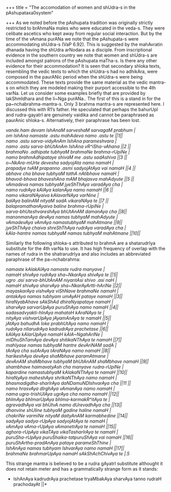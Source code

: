 +++
title = "The accomodation of women and shUdra-s in the pAshupataxa0system"

+++
As we noted before the pAshupata tradition was originally strictly
restricted to brAhmaNa males who were educated in the veda-s. They were
celibate ascetics who kept away from regular social interaction. But by
the time of the vAmana purANa we note that the pAshupata-s were
accommodating shUdra-s (VaP 6.92). This is suggested by the mahAvratin
dhanada having the shUdra arNodara as a disciple. From inscriptional
evidence in the southern country we note that women and shUdra-s are
included amongst patrons of the pAshupata maTha-s. Is there any other
evidence for their accommodation? It is seen that secondary shloka
texts, resembling the vedic texts to which the shUdra-s had no adhikAra,
were composed in the paurANic period when the shUdra-s were being
accommodated. These texts provide the same material as the vedic
mantra-s on which they are modeled making their purport accessible to
the 4th varNa. Let us consider some examples briefly that are provided
by lakShmIdhara and the li\~Nga purANa.. The first of this is a stand in
for the pa\~nchabrahma-mantra-s. Only 3 brahma mantra-s are represented
here. I discussed this with R1’s father. He speculated that perhaps the
bahurUpI and rudra-gayatrI are genuinely vaidika and cannot be
paraphrased as paurAnic shloka-s. Alternatively, their paraphrase has
been lost.

*vande.ham devam IshAnaM sarveshaM sarvagaM prabhum |  
om IshAna namaste .astu mahAdeva namo .astu te ||1||  
namo .astu sarva-vidyAnAm IshAna parameshvara |  
namo .astu sarva-bhUtAnAm IshAna vR^iSha-vAhana ||2 ||  
brahmaNo .adhipate tubhyaM brahmaNe brahma-rUpiNe |  
namo brahmAdhipataye shivaM me .astu sadAshiva ||3 ||  
o\~NkAra-mUrte devesha sadyojAta namo namaH |  
prapadye tvAM prapanno .asmi sadyojAtAya vai namaH ||4 ||  
abhave cha bhave tubhyaM tathA nAtibhave namaH |  
bhavod-bhava bhaveshAna mAM bhajasva mahAdyute ||5 ||  
vAmadeva namas tubhyaM jyeShThAya varadAya cha |  
namo rudrAya kAlAya kalanAya namo namaH ||6 ||  
namo vikaraNAyaiva kAlavarNAya varNine |  
balAya balinAM nityaM sadA vikaraNAya te ||7 ||  
balapramathanAyaiva baline brahma-rUpiNe |  
sarva-bhUteshvareshAya bhUtAnAM damanAya cha ||8||  
manonmanAya devAya namas tubhyaM mahAdyute |  
vAmadevAya vAmAya namastubhyaM mahAtmane ||9||  
jyeShThAya chaiva shreShThAya rudrAya varadAya cha |  
kAla-hantre namas tubhyaM namas tubhyaM mahAtmane ||10||*

Similarly the following shloka-s attributed to brahmA are a shatarudrIya
substitute for the 4th varNa to use. It has high frequency of overlap
with the names of rudra in the shatrarudrIya and also includes an
abbreviated paraphrase of the pa\~nchabrahma:

*namaste kAlakAlAya namaste rudra manyave |  
namaH shivAya rudrAya sha\~NkarAya shivAya te ||1||  
ugro .asi sarva-bhUtAnAM niyantAsi shivo .asi naH |  
namaH shivAya sharvAya sha\~NkarAyArtti-hAriNe ||2||  
mayaskarAya vishvAya viShNave brahmaNe namaH |  
antakAya namas tubhyam umAyAH pataye namaH ||3||  
hiraNyabAhave sAkShAd dhiraNyapataye namaH |  
sharvAya sarvarUpAya puruShAya namo namaH ||4||  
sadasadvyakti-hInAya mahataH kAraNAya te |  
nityAya vishvarUpAya jAyamAnAya te namaH ||5||  
jAtAya bahudhA loke prabhUtAya namo namaH |  
rudrAya nIlarudrAya kadrudrAya prachetase ||6||  
kAlAya kAlarUpAya namaH kAlA\~NgahAriNe |  
mIDhuShTamAya devAya shitikaNThAya te namaH ||7||  
mahIyase namas tubhyaM hantre devAriNAM sadA |  
tArAya cha sutArAya tAraNAya namo namaH ||8||  
harikeshAya devAya shaMbhave paramAtmane |  
devAnAM shaMbhave tubhyaM bhUtAnAM shaMbhave namaH ||9||  
shambhave haimavatyAsh cha manyave rudra-rUpiNe |  
kapardine namastubhyaM kAlakaNThAya te namaH ||10||  
hiraNyAya maheshAya shrIkaNThAya namo namaH |  
bhasmadigdha-sharIrAya daNDamuNDIshvarAya cha ||11 ||  
namo hrasvAya dIrghAya vAmanAya namo namaH |  
nama ugra-trishUlAya ugrAya cha namo namaH ||12||  
bhImAya bhImarUpAya bhIma-karmakR^itAya te |  
agrevadhAya vai bhUtvA namo dUrevadhAya cha ||13||  
dhanvine shUline tubhyaM gadine haline namaH |  
chakriNe varmiNe nityaM daityAnAM karmabhedine ||14||  
sadyAya sadya-rUpAya sadyojAtAya te namaH |  
vAmAya vAma-rUpAya vAmanetrAya te namaH ||15||  
aghora-rUpAya vikaTAya vikaTasharIrAya te namaH |  
puruSha-rUpAya puruShaika-tatpuruShAya vai namaH ||16||  
puruShArtha-pradAnAya pataye parameShThine |  
IshAnAya namas tubhyam IshvarAya namo namaH ||17||  
brahmaNe brahmarUpAya namaH sAkShAchChivAya te |.5*

This strange mantra is believed to be a rudra gAyatrI substitute
althought it does not retain meter and has a grammatically strange form
as it stands:  
* IshAnAya kadrudrAya prachetase tryaMbakAya sharvAya tanno rudraH
prachodayAt ||*
